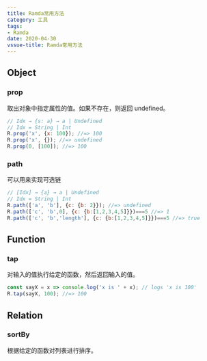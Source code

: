 ```yaml
---
title: Ramda常用方法
category: 工具
tags:
- Ramda
date: 2020-04-30
vssue-title: Ramda常用方法
---
```


## Object
### prop
取出对象中指定属性的值。如果不存在，则返回 undefined。
```js
// Idx → {s: a} → a | Undefined
// Idx = String | Int
R.prop('x', {x: 100}); //=> 100
R.prop('x', {}); //=> undefined
R.prop(0, [100]); //=> 100
```
### path
可以用来实现可选链
```js
// [Idx] → {a} → a | Undefined
// Idx = String | Int
R.path(['a', 'b'], {c: {b: 2}}); //=> undefined
R.path(['c', 'b',0], {c: {b:[1,2,3,4,5]}})===5 //=> 1
R.path(['c', 'b','length'], {c: {b:[1,2,3,4,5]}})===5 //=> true
```
## Function
### tap
对输入的值执行给定的函数，然后返回输入的值。
```js
const sayX = x => console.log('x is ' + x); // logs 'x is 100'
R.tap(sayX, 100); //=> 100
```
## Relation
### sortBy
根据给定的函数对列表进行排序。